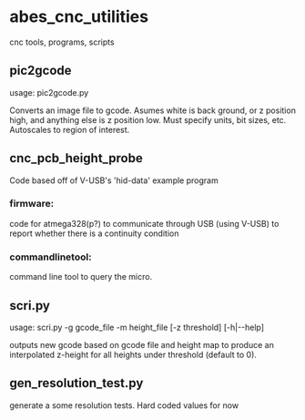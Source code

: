 abes_cnc_utilities
==================

cnc tools, programs, scripts


pic2gcode
---------

usage:
pic2gcode.py <filename>

Converts an image file to gcode.  Asumes white is back ground, or z position high, and anything else is z position low.
Must specify units, bit sizes, etc.  Autoscales to region of interest.


cnc_pcb_height_probe
--------------------

Code based off of V-USB's 'hid-data' example program

### firmware:
code for atmega328(p?) to communicate through USB (using V-USB) to report whether there is a continuity condition

### commandlinetool:
command line tool to query the micro.


scri.py
-------

usage:
scri.py -g gcode_file -m height_file [-z threshold] [-h|--help]

outputs new gcode based on gcode file and height map  to produce an interpolated z-height for all heights under threshold (default to 0).


gen_resolution_test.py
----------------------

generate a some resolution tests.  Hard coded values for now

